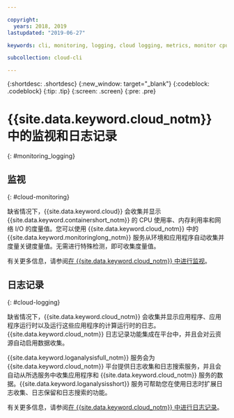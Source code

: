 ```yaml
---

copyright:
  years: 2018, 2019
lastupdated: "2019-06-27"

keywords: cli, monitoring, logging, cloud logging, metrics, monitor cpu, monitor usage, memory utilization, runtime logging

subcollection: cloud-cli

---
```


{:shortdesc: .shortdesc}
{:new_window: target="_blank"}
{:codeblock: .codeblock}
{:tip: .tip}
{:screen: .screen}
{:pre: .pre}

# {{site.data.keyword.cloud_notm}} 中的监视和日志记录
{: #monitoring_logging}

## 监视
{: #cloud-monitoring}

缺省情况下，{{site.data.keyword.cloud}} 会收集并显示 {{site.data.keyword.containershort_notm}} 的 CPU 使用率、内存利用率和网络 I/O 的度量值。您可以使用 {{site.data.keyword.cloud_notm}} 中的 {{site.data.keyword.monitoringlong_notm}} 服务从环境和应用程序自动收集并度量关键度量值。无需进行特殊检测，即可收集度量值。

有关更多信息，请参阅[在 {{site.data.keyword.cloud_notm}} 中进行监视](/docs/services/cloud-monitoring?topic=cloud-monitoring-monitoring_ov#monitoring_ov)。

## 日志记录
{: #cloud-logging}

缺省情况下，{{site.data.keyword.cloud_notm}} 会收集并显示应用程序、应用程序运行时以及运行这些应用程序的计算运行时的日志。{{site.data.keyword.cloud_notm}} 日志记录功能集成在平台中，并且会对云资源自动启用数据收集。 

{{site.data.keyword.loganalysisfull_notm}} 服务会为 {{site.data.keyword.cloud_notm}} 平台提供日志收集和日志搜索服务，并且会自动从所选服务中收集应用程序和 {{site.data.keyword.cloud_notm}} 服务的数据。{{site.data.keyword.loganalysisshort}} 服务可帮助您在使用日志时扩展日志收集、日志保留和日志搜索的功能。

有关更多信息，请参阅[在 {{site.data.keyword.cloud_notm}} 中进行日志记录](/docs/services/Log-Analysis-with-LogDNA?topic=LogDNA-getting-started#getting-started)。
